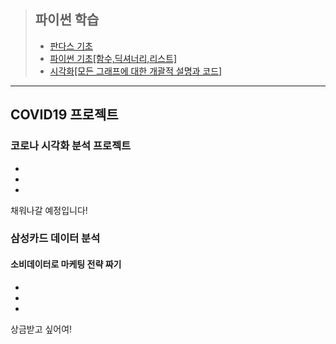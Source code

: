 > ## 파이썬 학습   
> * [판다스 기초](pandas(1).html)   
> * [파이썬 기초[함수,딕셔너리,리스트]](파이썬기초(주말수업).html)   
> * [시각화[모든 그래프에 대한 개괄적 설명과 코드]](파이썬시각화(인프런).html)   
* * *
## COVID19 프로젝트 
### 코로나 시각화 분석 프로젝트   
*      
*    
*    
채워나갈 예정입니다!

###  삼성카드 데이터 분석
####  소비데이터로 마케팅 전략 짜기
*      
*      
*      
상금받고 싶어여!



